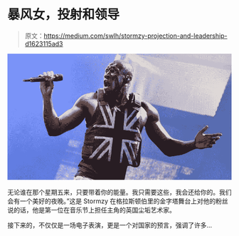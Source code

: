 # 暴风女，投射和领导

> 原文：<https://medium.com/swlh/stormzy-projection-and-leadership-d1623115ad3>

![](img/e6c2cfd006549b6725e6d05fdee08286.png)

无论谁在那个星期五来，只要带着你的能量。我只需要这些，我会还给你的。我们会有一个美好的夜晚。”这是 Stormzy 在格拉斯顿伯里的金字塔舞台上对他的粉丝说的话，他是第一位在音乐节上担任主角的英国尘垢艺术家。

接下来的，不仅仅是一场电子表演，更是一个对国家的预言，强调了许多…